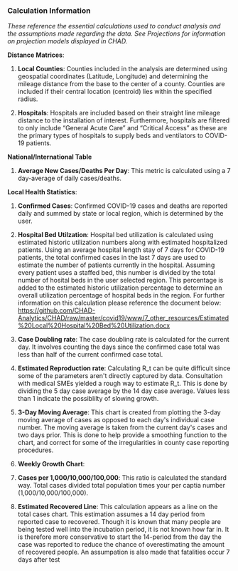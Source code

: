 ### Calculation Information

*These reference the essential calculations used to conduct analysis and
the assumptions made regarding the data. See Projections for information on projection models displayed in CHAD.*

**Distance Matrices**:

1.  **Local Counties**: Counties included in the analysis are determined
    using geospatial coordinates (Latitude, Longitude) and determining
    the mileage distance from the base to the center of a county.
    Counties are included if their central location (centroid) lies within the
    specified radius.

2.  **Hospitals**: Hospitals are included based on their straight line mileage distance to the
    installation of interest. Furthermore, hospitals are filtered to
    only include “General Acute Care” and “Critical Access” as these are the
    primary types of hospitals to supply beds and ventilators to
    COVID-19 patients.
    
**National/International Table**

1.  **Average New Cases/Deaths Per Day**: This metric is calculated using a 7 day-average of daily cases/deaths.

**Local Health Statistics**:

1.  **Confirmed Cases**: Confirmed COVID-19 cases and deaths are
    reported daily and summed by state or local region, which is
    determined by the user.

2.  **Hospital Bed Utilzation**: Hospital bed utilization is calculated using estimated historic utilization numbers
    along with estimated hospitalized patients. Using an average hospital length stay of 7 days for COVID-19 patients, the total       confirmed cases in the last 7 days are used to estimate the number of patients currently in the hospital. Assuming every       patient uses a staffed bed, this number is divided by the total number of hosital beds in the user selected region. This percentage is added to the estimated historic utilization percentage to determine an overall utilization percentage of hospital beds in the region. For further information on this calculation please reference the document below:
    https://github.com/CHAD-Analytics/CHAD/raw/master/covid19/www/7_other_resources/Estimated%20Local%20Hospital%20Bed%20Utilization.docx

3.  **Case Doubling rate**: The case doubling rate is calculated for the current day. It involves counting the days since the confirmed case total was less than half of the current confirmed case total.

4. **Estimated Reproduction rate**: Calculating R_t can be quite difficult since some of the parameters aren't directly captured by data. Consultation with medical SMEs yielded a rough way to estimate R_t. This is done by dividing the 5 day case average by the 14 day case average. Values less than 1 indicate the possiblilty of slowing growth. 

5. **3-Day Moving Average**: This chart is created from plotting the 3-day moving average of cases as opposed to each day's individual case number. The moving average is taken from the current day's cases and two days prior. This is done to help provide a smoothing function to the chart, and correct for some of the irregularities in county case reporting procedures.

6. **Weekly Growth Chart**:

7. **Cases per 1,000/10,000/100,000**: This ratio is calculated the standard way. Total cases divided total population times your per captia number (1,000/10,000/100,000).

8. **Estimated Recovered Line**: This calculation appears as a line on the total cases chart. This estimation assumes a 14 day period from reported case to recovered. Though it is known that many people are being tested well into the incubation period, it is not known how far in. It is therefore more conservative to start the 14-period from the day the case was reported to reduce the chance of overestimating the amount of recovered people. An assumpation is also made that fatalities occur 7 days after test
